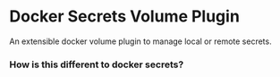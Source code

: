 # Docker Secrets Volume Plugin

An extensible docker volume plugin to manage local or remote secrets.

### How is this different to docker secrets?

